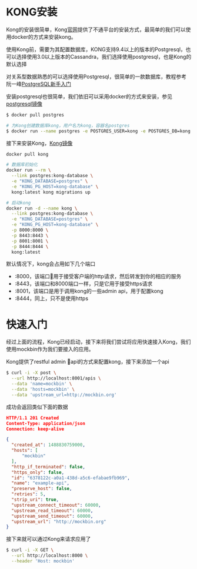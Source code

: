 # KONG安装
Kong的安装很简单，Kong[官网](https://getkong.org/install/)提供了不通平台的安装方式，最简单的我们可以使用docker的方式来安装kong。

使用Kong前，需要为其配置数据库，KONG支持9.4以上的版本的Postgresql，也可以选择使用3.0以上版本的Cassandra，我们选择使用postgresql，也是Kong的默认选择

对关系型数据熟悉的可以选择使用Postgresql，很简单的一款数据库，教程参考阮一峰[PostgreSQL新手入门](http://www.ruanyifeng.com/blog/2013/12/getting_started_with_postgresql.html)

安装postgresql也很简单，我们依旧可以采用docker的方式来安装，参见[postgresql镜像](https://hub.docker.com/_/postgres/)
```bash
$ docker pull postgres

# 为Kong创建数据库kong，用户名为kong，容器名postgres
$ docker run --name postgres -e POSTGRES_USER=kong -e POSTGRES_DB=kong -p 5432:5432 -d postgres
```

接下来安装Kong，[Kong镜像](https://hub.docker.com/_/kong/)
```bash
docker pull kong

# 数据库初始化
docker run --rm \
  --link postgres:kong-database \
  -e "KONG_DATABASE=postgres" \
  -e "KONG_PG_HOST=kong-database" \
  kong:latest kong migrations up

# 启动kong
docker run -d --name kong \
  --link postgres:kong-database \
  -e "KONG_DATABASE=postgres" \
  -e "KONG_PG_HOST=kong-database" \
  -p 8000:8000 \
  -p 8443:8443 \
  -p 8001:8001 \
  -p 8444:8444 \
  kong:latest
```

默认情况下，kong会占用如下几个端口
* :8000，该端口用于接受客户端的http请求，然后转发到你的相应的服务
* :8443，该端口和8000端口一样，只是它用于接受https请求
* :8001，该端口是用于调用kong的一些admin api，用于配置kong
* :8444，同上，只不是使用https

# 快速入门
经过上面的流程，Kong已经启动，接下来将我们尝试将应用快速接入Kong，我们使用mockbin作为我们要接入的应用。

Kong提供了restful admin api的方式来配置kong，接下来添加一个api
```bash
$ curl -i -X post \
  --url http://localhost:8001/apis \
  --data 'name=mockbin' \
  --data 'hosts=mockbin' \
  --data 'upstream_url=http://mockbin.org'
```
成功会返回类似下面的数据
```json
HTTP/1.1 201 Created
Content-Type: application/json
Connection: keep-alive

{
  "created_at": 1488830759000,
  "hosts": [
      "mockbin"
  ],
  "http_if_terminated": false,
  "https_only": false,
  "id": "6378122c-a0a1-438d-a5c6-efabae9fb969",
  "name": "example-api",
  "preserve_host": false,
  "retries": 5,
  "strip_uri": true,
  "upstream_connect_timeout": 60000,
  "upstream_read_timeout": 60000,
  "upstream_send_timeout": 60000,
  "upstream_url": "http://mockbin.org"
}
```

接下来就可以通过Kong来请求应用了
```bash
$ curl -i -X GET \
  --url http://localhost:8000 \
  --header 'Host: mockbin'
```